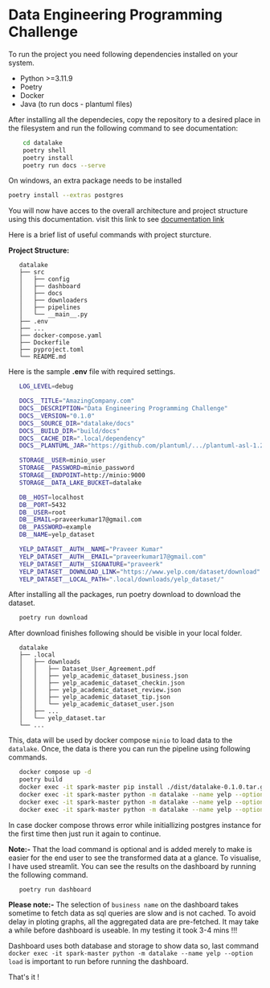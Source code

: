# Data Engineering Programming Challenge

To run the project you need following dependencies installed on your system.

- Python >=3.11.9
- Poetry
- Docker
- Java (to run docs - plantuml files)

After installing all the dependecies, copy the repository to a desired place in the filesystem and run the following command to see documentation:

```bash
    cd datalake
    poetry shell
    poetry install
    poetry run docs --serve
```

On windows, an extra package needs to be installed

```bash
poetry install --extras postgres
```

You will now have acces to the overall architecture and project structure using this documentation.
visit this link to see [documentation link](http://localhost:8000)

Here is a brief list of useful commands with project sturcture.

**Project Structure:**

```text
   datalake
   ├── src
   │   ├── config
   │   ├── dashboard
   │   ├── docs
   │   ├── downloaders
   │   ├── pipelines
   │   └── __main__.py
   ├── .env
   ├── ...
   ├── docker-compose.yaml
   ├── Dockerfile
   ├── pyproject.toml
   └── README.md
```

Here is the sample **.env** file with required settings.

```bash
   LOG_LEVEL=debug

   DOCS__TITLE="AmazingCompany.com"
   DOCS__DESCRIPTION="Data Engineering Programming Challenge"
   DOCS__VERSION="0.1.0"
   DOCS__SOURCE_DIR="datalake/docs"
   DOCS__BUILD_DIR="build/docs"
   DOCS__CACHE_DIR=".local/dependency"
   DOCS__PLANTUML_JAR="https://github.com/plantuml/.../plantuml-asl-1.2024.0.jar"

   STORAGE__USER=minio_user
   STORAGE__PASSWORD=minio_password
   STORAGE__ENDPOINT=http://minio:9000
   STORAGE__DATA_LAKE_BUCKET=datalake

   DB__HOST=localhost
   DB__PORT=5432
   DB__USER=root
   DB__EMAIL=praveerkumar17@gmail.com
   DB__PASSWORD=example
   DB__NAME=yelp_dataset

   YELP_DATASET__AUTH__NAME="Praveer Kumar"
   YELP_DATASET__AUTH__EMAIL="praveerkumar17@gmail.com"
   YELP_DATASET__AUTH__SIGNATURE="praveerk"
   YELP_DATASET__DOWNLOAD_LINK="https://www.yelp.com/dataset/download"
   YELP_DATASET__LOCAL_PATH=".local/downloads/yelp_dataset/"
```

After installing all the packages, run poetry download to download the dataset.

```bash
   poetry run download
```

After download finishes following should be visible in your local folder.

```text
   datalake
   ├── .local
   │   ├── downloads
   │   │   ├── Dataset_User_Agreement.pdf
   │   │   ├── yelp_academic_dataset_business.json
   │   │   ├── yelp_academic_dataset_checkin.json
   │   │   ├── yelp_academic_dataset_review.json
   │   │   ├── yelp_academic_dataset_tip.json
   │   │   └── yelp_academic_dataset_user.json
   │   ├── ...
   │   └── yelp_dataset.tar
   └── ...
```

This, data will be used by docker compose `minio` to load data to the `datalake`. Once, the data is there you can run the pipeline using following commands.

```bash
   docker compose up -d
   poetry build
   docker exec -it spark-master pip install ./dist/datalake-0.1.0.tar.gz
   docker exec -it spark-master python -m datalake --name yelp --option clean
   docker exec -it spark-master python -m datalake --name yelp --option aggregate
   docker exec -it spark-master python -m datalake --name yelp --option load
```

In case docker compose throws error while initiallizing postgres instance for the first time then just run it again to continue.

**Note:-** That the load command is optional and is added merely to make is easier for the end user to see the transformed data at a glance. To visualise, I have used streamlit. You can see the results on the dashboard by running the following command.

```bash
   poetry run dashboard
```

**Please note:-** The selection of `business name` on the dashboard takes sometime to fetch data as sql queries are slow and is not cached. To avoid delay in ploting graphs, all the aggregated data are pre-fetched. It may take a while before dashboard is useable. In my testing it took 3-4 mins !!!

Dashboard uses both database and storage to show data so, last command `docker exec -it spark-master python -m datalake --name yelp --option load` is important to run before running the dashboard.

That's it !
